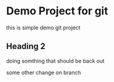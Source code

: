 # Demo Project for git
this is simple demo git project 
## Heading 2
doing somthing that should be back out

some other change on branch
